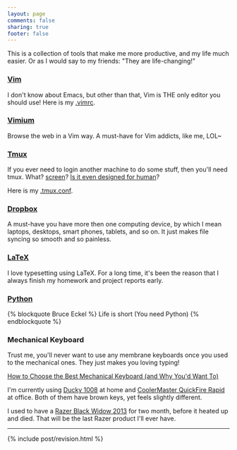 ```yaml
---
layout: page
comments: false
sharing: true
footer: false
---
```


This is a collection of tools that make me more productive, and my life much easier.
Or as I would say to my friends: "They are life-changing!"

### [Vim][vim]

I don't know about Emacs, but other than that, Vim is THE only editor you should
use! Here is my [.vimrc][vimrc].

### [Vimium][vimium]

Browse the web in a Vim way. A must-have for Vim addicts, like me, LOL~

### [Tmux][tmux]

If you ever need to login another machine to do some stuff, then you'll need
tmux. What? [screen][screen]? [Is it even designed for human][tmux_over_screen]?

Here is my [.tmux.conf][tmuxrc].

### [Dropbox][dropbox]

A must-have you have more then one computing device, by which I mean laptops,
desktops, smart phones, tablets, and so on. It just makes file syncing so smooth
and so painless.

### [LaTeX][latex]

I love typesetting using LaTeX. For a long time, it's been the reason that I
always finish my homework and project reports early.

### [Python][python]

{% blockquote Bruce Eckel %}
Life is short
(You need Python)
{% endblockquote %}

### Mechanical Keyboard

Trust me, you'll never want to use any membrane keyboards once you used to
the mechanical ones. They just makes you loving typing!

[How to Choose the Best Mechanical Keyboard (and Why You'd Want To)][link]

I'm currently using [Ducky 1008][ducky] at home and 
[CoolerMaster QuickFire Rapid][quickfire] at office. Both of them have brown keys, 
yet feels slightly different.

I used to have a [Razer Black Widow 2013][razer] for two month, before it heated
up and died. That will be the last Razer product I'll ever have.

<hr/>
{% include post/revision.html %}

[vim]: http://www.vim.org/
[vimium]: http://vimium.github.io/
[tmux]: http://tmux.sourceforge.net/
[screen]: https://www.gnu.org/software/screen/
[tmux_over_screen]: http://www.honnef.co/posts/2010/10/why_you_should_try_tmux_instead_of_screen/
[vimrc]: https://github.com/jhshi/dotfiles/blob/master/_vimrc
[tmuxrc]:  https://github.com/jhshi/dotfiles/blob/master/_tmux.conf
[dropbox]: htttp://dropbox.com
[latex]: http://www.latex-project.org/
[python]: http://www.python.org/
[link]: http://lifehacker.com/how-to-choose-the-best-mechanical-keyboard-and-why-you-511140347
[ducky]: http://www.duckychannel.com.tw/en/DK1008.html
[quickfire]: http://www.cmstorm.com/en/products/keyboards/quickfirerapid/
[razer]: http://www.razerzone.com/minisite/blackwidow/the_razer_blackwidow
